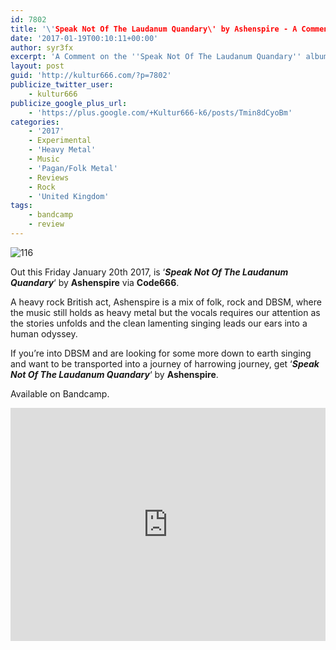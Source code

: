```yaml
---
id: 7802
title: '\'Speak Not Of The Laudanum Quandary\' by Ashenspire - A Comment'
date: '2017-01-19T00:10:11+00:00'
author: syr3fx
excerpt: 'A Comment on the ''Speak Not Of The Laudanum Quandary'' album by Ashenspire (2017).'
layout: post
guid: 'http://kultur666.com/?p=7802'
publicize_twitter_user:
    - kultur666
publicize_google_plus_url:
    - 'https://plus.google.com/+Kultur666-k6/posts/Tmin8dCyoBm'
categories:
    - '2017'
    - Experimental
    - 'Heavy Metal'
    - Music
    - 'Pagan/Folk Metal'
    - Reviews
    - Rock
    - 'United Kingdom'
tags:
    - bandcamp
    - review
---
```


![116](http://localhost:8080/wp-content/uploads/2017/01/116.jpg?w=680)

Out this Friday January 20th 2017, is ‘***Speak Not Of The Laudanum Quandary***‘ by **Ashenspire** via **Code666**.

A heavy rock British act, Ashenspire is a mix of folk, rock and DBSM, where the music still holds as heavy metal but the vocals requires our attention as the stories unfolds and the clean lamenting singing leads our ears into a human odyssey.

If you’re into DBSM and are looking for some more down to earth singing and want to be transported into a journey of harrowing journey, get ‘***Speak Not Of The Laudanum Quandary***‘ by **Ashenspire**.

Available on Bandcamp.

<iframe style="border: 0; width: 100%; height: 373px;" src="https://bandcamp.com/EmbeddedPlayer/album=2640027479/size=large/bgcol=333333/linkcol=e99708/tracklist=false/transparent=true/" seamless></iframe>